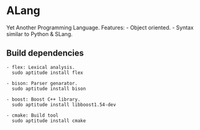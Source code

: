 ALang
=====

Yet Another Programming Language.
Features:
    - Object oriented.
    - Syntax similar to Python & SLang.

Build dependencies
-------------------
    - flex: Lexical analysis.
      sudo aptitude install flex

    - bison: Parser genarator.
      sudo aptitude install bison

    - boost: Boost C++ library.
      sudo aptitude install libboost1.54-dev

    - cmake: Build tool
      sudo aptitude install cmake
